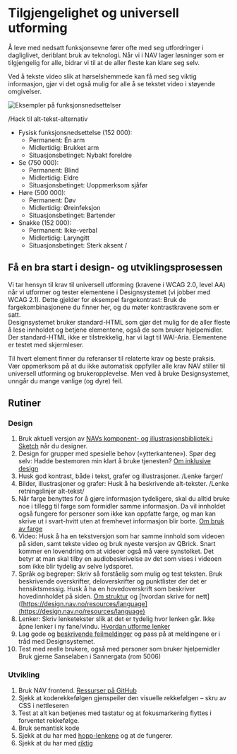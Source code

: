 # Tilgjengelighet og universell utforming

Å leve med nedsatt funksjonsevne fører ofte med seg utfordringer i dagliglivet, deriblant bruk av teknologi. Når vi i NAV lager løsninger som er tilgjengelig for alle, bidrar vi til at de aller fleste kan klare seg selv.

Ved å tekste video slik at hørselshemmede kan få med seg viktig informasjon, gjør vi det også mulig for alle å se tekstet video i støyende omgivelser.

![Eksempler på funksjonsnedsettelser](https://trello-attachments.s3.amazonaws.com/590c618893f382eb61038bae/5cd521f3fcef445130ce8c6e/c85a5d6ea8a90aad7dd28dd3471009fb/uu-illustrasjon2.jpg)

/Hack til alt-tekst-alternativ
- Fysisk funksjonsnedsettelse (152 000): 
	- Permanent: Én arm
	- Midlertidig: Brukket arm
	- Situasjonsbetinget: Nybakt foreldre
- Se (750 000): 
	- Permanent: Blind
	- Midlertidig: Eldre
	- Situasjonsbetinget: Uoppmerksom sjåfør
- Høre (500 000):
	- Permanent: Døv
	- Midlertidig: Øreinfeksjon
	- Situasjonsbetinget: Bartender
- Snakke (152 000):
	- Permanent: Ikke-verbal
	- Midlertidig: Laryngitt
	- Situasjonsbetinget: Sterk aksent
/

## Få en bra start i design- og utviklingsprosessen

Vi tar hensyn til krav til universell utforming (kravene i WCAG 2.0, level AA) når vi utformer og tester elementene i Designsystemet (vi jobber med WCAG 2.1). Dette gjelder for eksempel fargekontrast: Bruk de fargekombinasjonene du finner her, og du møter kontrastkravene som er satt.  
Designsystemet bruker standard-HTML som gjør det mulig for de aller fleste å lese innholdet og betjene elementene, også de som bruker hjelpemidler. Der standard-HTML ikke er tilstrekkelig, har vi lagt til WAI-Aria. Elementene er testet med skjermleser.

Til hvert element finner du referanser til relaterte krav og beste praksis.  
Vær oppmerksom på at du ikke automatisk oppfyller alle krav NAV stiller til universell utforming og brukeropplevelse. Men ved å bruke Designsystemet, unngår du mange vanlige (og dyre) feil.

## Rutiner
### Design
1.  Bruk aktuell versjon av [NAVs komponent- og illustrasjonsbibliotek i Sketch](resources/new-project) når du designer.
2.  Design for grupper med spesielle behov («ytterkantene»). Spør deg selv: Hadde bestemoren min klart å bruke tjenesten? [Om inklusive design](http://www.inclusivedesigntoolkit.com/whatis/whatis.html)
3.  Husk god kontrast, både i tekst, grafer og illustrasjoner. /Lenke farger/
4.  Bilder, illustrasjoner og grafer: Husk å ha beskrivende alt-tekster. /Lenke retningslinjer alt-tekst/
5.  Når farge benyttes for å gjøre informasjon tydeligere, skal du alltid bruke noe i tillegg til farge som formidler samme informasjon. Da vil innholdet også fungere for personer som ikke kan oppfatte farge, og man kan skrive ut i svart-hvitt uten at fremhevet informasjon blir borte. [Om bruk av farge](https://uu.difi.no/krav-og-regelverk/losningsforslag-web/bruk-av-farger) 
6.  Video: Husk å ha en tekstversjon som har samme innhold som videoen på siden, samt tekste video og bruk nyeste versjon av QBrick. Snart kommer en lovendring om at videoer også må være synstolket. Det betyr at man skal tilby en audiobeskrivelse av det som vises i videoen som ikke blir tydelig av selve lydsporet. 
7.  Språk og begreper: Skriv så forståelig som mulig og test teksten. Bruk beskrivende overskrifter, deloverskrifter og punktlister der det er hensiktsmessig. Husk å ha en hovedoverskrift som beskriver hovedinnholdet på siden. [Om struktur]([https://uu.difi.no/krav-og-regelverk/losningsforslag-web/tekst-og-struktur](https://uu.difi.no/krav-og-regelverk/losningsforslag-web/tekst-og-struktur)) og [hvordan skrive for nett]([https://design.nav.no/resources/language](https://design.nav.no/resources/language)
8.  Lenker: Skriv lenketekster slik at det er tydelig hvor lenken går. Ikke åpne lenker i ny fane/vindu. [Hvordan utforme lenker](https://design.nav.no/components/lenke/accessibility)
9.  Lag gode og [beskrivende feilmeldinger](https://uu.difi.no/krav-og-regelverk/losningsforslag-web/feilhandtering)  og pass på at meldingene er i tråd med Designsystemet.
10.  Test med reelle brukere, også med personer som bruker hjelpemidler Bruk gjerne Sanselaben i Sannergata (rom 5006)

### Utvikling

1.  Bruk NAV frontend. [Ressurser på GitHub]([https://design.nav.no/resources/new-project](/resources/new-project))
2.  Sjekk at koderekkefølgen gjenspeiler den visuelle rekkefølgen – skru av CSS i nettleseren
3.  Test at alt kan betjenes med tastatur og at fokusmarkering flyttes i forventet rekkefølge. 
4.  Bruk semantisk kode
5.  Sjekk at du har med [hopp-lenkene](https://www.w3.org/TR/WCAG21/#bypass-blocks)  og at de fungerer. 
6.  Sjekk at du har med [riktig <title>](https://www.w3.org/TR/WCAG21/#page-titled)  – Formen skal være "hovedinnhold på siden -  www.nav.no" 
7.  Pass på riktig [overskriftshierarki]([https://uu.difi.no/krav-og-regelverk/losningsforslag-web/tekst-og-struktur](https://uu.difi.no/krav-og-regelverk/losningsforslag-web/tekst-og-struktur))
8.  HTML skal validere.
9.  Bruk [WAI-Aria](https://www.w3.org/WAI/standards-guidelines/aria) der HTML ikke er tilstrekkelig, for eksempel på [feilmeldinger](https://www.w3.org/TR/WCAG21/#status-messages)
10.  Sjekk jevnlig med automatiserte testverktøy som WAVE eller Sortsite.
11.  Test skjermleserfunksjonalitet. For eksempel med chrome vox, VoiceOver på mac, TalkBack på android.
12.  Hvis mulig, bruk [NAV-ally](https://www.npmjs.com/package/nav-ally) i utviklingsprosessen.
13.  Test med reelle brukere, også med personer som bruker hjelpemidler.
